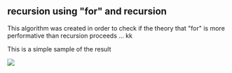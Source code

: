 ## recursion using "for" and recursion
This algorithm was created in order to check if the theory that "for" is more performative than recursion proceeds ... kk

This is a simple sample of the result

<image src="./result.png" /> 

